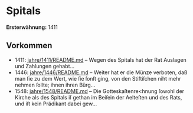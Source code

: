 # Spitals

**Ersterwähnung:** 1411

## Vorkommen
- 1411: [jahre/1411/README.md](../jahre/1411/README.md) – Wegen des Spitals hat der Rat Auslagen und Zahlungen
gehabt...
- 1446: [jahre/1446/README.md](../jahre/1446/README.md) – Weiter hat er die Münze verboten, daß man ſie zu dem
Wert, wie ſie ſonſt ging, von den Stiftiſchen niht mehr
nehmen ſollte; ihnen ihren Bürg...
- 1548: [jahre/1548/README.md](../jahre/1548/README.md) – Die Gotteskaſtenre<hnung ſowohl der Kirche als des
Spitals iſ gethan im Beiſein der Aelteſten und des Rats,
und iſt kein Prädikant dabei gew...
